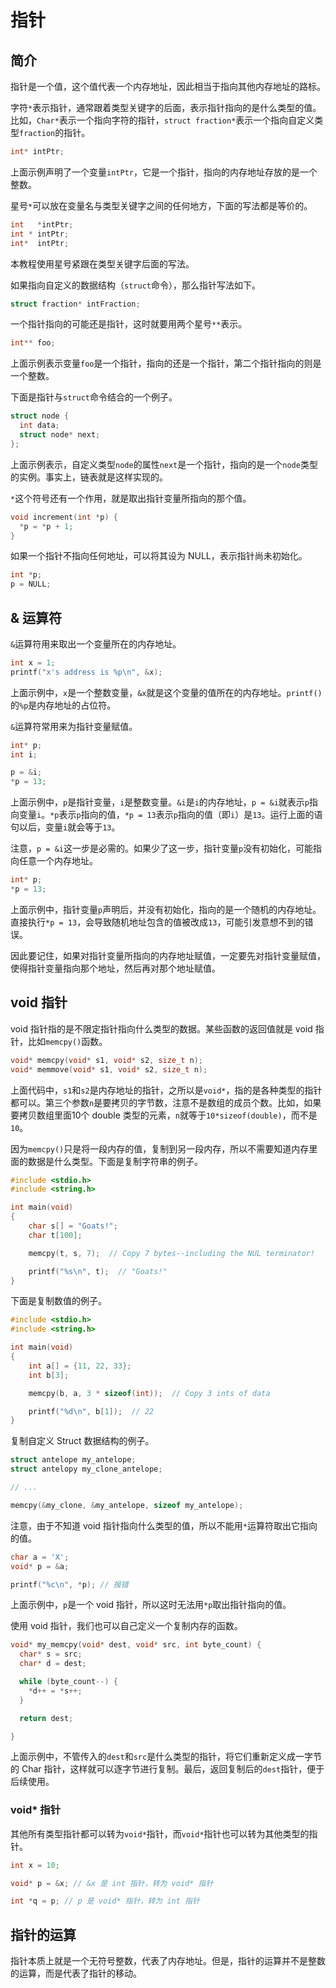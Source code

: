 # 指针

## 简介

指针是一个值，这个值代表一个内存地址，因此相当于指向其他内存地址的路标。

字符`*`表示指针，通常跟着类型关键字的后面，表示指针指向的是什么类型的值。比如，`Char*`表示一个指向字符的指针，`struct fraction*`表示一个指向自定义类型`fraction`的指针。

```c
int* intPtr;
```

上面示例声明了一个变量`intPtr`，它是一个指针，指向的内存地址存放的是一个整数。

星号`*`可以放在变量名与类型关键字之间的任何地方，下面的写法都是等价的。

```c
int   *intPtr;
int * intPtr;
int*  intPtr;
```

本教程使用星号紧跟在类型关键字后面的写法。

如果指向自定义的数据结构（`struct`命令），那么指针写法如下。

```c
struct fraction* intFraction;
```

一个指针指向的可能还是指针，这时就要用两个星号`**`表示。

```c
int** foo;
```

上面示例表示变量`foo`是一个指针，指向的还是一个指针，第二个指针指向的则是一个整数。

下面是指针与`struct`命令结合的一个例子。

```c
struct node {
  int data;
  struct node* next;
};
```

上面示例表示，自定义类型`node`的属性`next`是一个指针，指向的是一个`node`类型的实例。事实上，链表就是这样实现的。

`*`这个符号还有一个作用，就是取出指针变量所指向的那个值。

```c
void increment(int *p) {
  *p = *p + 1;
}
```

如果一个指针不指向任何地址，可以将其设为 NULL，表示指针尚未初始化。

```c
int *p;
p = NULL;
```

## & 运算符

`&`运算符用来取出一个变量所在的内存地址。

```c
int x = 1;
printf("x's address is %p\n", &x);
```

上面示例中，`x`是一个整数变量，`&x`就是这个变量的值所在的内存地址。`printf()`的`%p`是内存地址的占位符。

`&`运算符常用来为指针变量赋值。

```c
int* p;
int i;

p = &i;
*p = 13;
```

上面示例中，`p`是指针变量，`i`是整数变量。`&i`是`i`的内存地址，`p = &i`就表示`p`指向变量`i`。`*p`表示`p`指向的值，`*p = 13`表示`p`指向的值（即`i`）是`13`。运行上面的语句以后，变量`i`就会等于`13`。

注意，`p = &i`这一步是必需的。如果少了这一步，指针变量`p`没有初始化，可能指向任意一个内存地址。

```c
int* p;
*p = 13;
```

上面示例中，指针变量`p`声明后，并没有初始化，指向的是一个随机的内存地址。直接执行`*p = 13`，会导致随机地址包含的值被改成`13`，可能引发意想不到的错误。

因此要记住，如果对指针变量所指向的内存地址赋值，一定要先对指针变量赋值，使得指针变量指向那个地址，然后再对那个地址赋值。

## void 指针

void 指针指的是不限定指针指向什么类型的数据。某些函数的返回值就是 void 指针，比如`memcpy()`函数。

```c
void* memcpy(void* s1, void* s2, size_t n);
void* memmove(void* s1, void* s2, size_t n);
```

上面代码中，`s1`和`s2`是内存地址的指针，之所以是`void*`，指的是各种类型的指针都可以。第三个参数`n`是要拷贝的字节数，注意不是数组的成员个数。比如，如果要拷贝数组里面10个 double 类型的元素，`n`就等于`10*sizeof(double)`，而不是`10`。

因为`memcpy()`只是将一段内存的值，复制到另一段内存，所以不需要知道内存里面的数据是什么类型。下面是复制字符串的例子。

```c
#include <stdio.h>
#include <string.h>

int main(void)
{
    char s[] = "Goats!";
    char t[100];

    memcpy(t, s, 7);  // Copy 7 bytes--including the NUL terminator!

    printf("%s\n", t);  // "Goats!"
}
```

下面是复制数值的例子。

```c
#include <stdio.h>
#include <string.h>

int main(void)
{
    int a[] = {11, 22, 33};
    int b[3];

    memcpy(b, a, 3 * sizeof(int));  // Copy 3 ints of data

    printf("%d\n", b[1]);  // 22
}
```

复制自定义 Struct 数据结构的例子。

```c
struct antelope my_antelope;
struct antelopy my_clone_antelope;

// ...

memcpy(&my_clone, &my_antelope, sizeof my_antelope);
```

注意，由于不知道 void 指针指向什么类型的值，所以不能用`*`运算符取出它指向的值。

```c
char a = 'X';
void* p = &a;

printf("%c\n", *p); // 报错
```

上面示例中，`p`是一个 void 指针，所以这时无法用`*p`取出指针指向的值。

使用 void 指针，我们也可以自己定义一个复制内存的函数。

```c
void* my_memcpy(void* dest, void* src, int byte_count) {
  char* s = src;
  char* d = dest;

  while (byte_count--) {
    *d++ = *s++;
  }

  return dest;

}
```

上面示例中，不管传入的`dest`和`src`是什么类型的指针，将它们重新定义成一字节的 Char 指针，这样就可以逐字节进行复制。最后，返回复制后的`dest`指针，便于后续使用。

### void* 指针

其他所有类型指针都可以转为`void*`指针，而`void*`指针也可以转为其他类型的指针。

```c
int x = 10;

void* p = &x; // &x 是 int 指针，转为 void* 指针

int *q = p; // p 是 void* 指针，转为 int 指针
```

## 指针的运算

指针本质上就是一个无符号整数，代表了内存地址。但是，指针的运算并不是整数的运算，而是代表了指针的移动。

